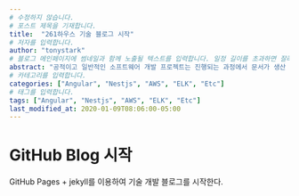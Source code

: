 ```yaml
---
# 수정하지 않습니다.
# 포스트 제목을 기재합니다.
title:  "261하우스 기술 블로그 시작" 
# 저자를 입력합니다. 
author: "tonystark"  
# 블로그 메인페이지에 썸네일과 함께 노출될 텍스트를 입력합니다. 일정 길이를 초과하면 잘려서 표시됩니다.
abstract: "공적이고 일반적인 소프트웨어 개발 프로젝트는 진행되는 과정에서 문서가 생산 됩니다. 서비스 기획서, 디자인 가이드, API 문서, 인터페이스 정의서 등 소프트웨어 개발의 거의 모든 단계에서 각자의 목적에 맞는 문서가 작성됩니다. 이들 문서는 종이 인쇄물 생산을 위해 워드프로세서로 작성되기도 하고, 프리젠테이션을 위해 프리젠테이션 소프트웨어로 생산되기도 합니다. 각 분야의 문서는 목적을 달성하기 위해 생산/활용 측면에서 발전되어 왔습니다."
# 카테고리를 입력합니다.
categories: ["Angular", "Nestjs", "AWS", "ELK", "Etc"]
# 태그를 입력합니다.
tags: ["Angular", "Nestjs", "AWS", "ELK", "Etc"]
last_modified_at: 2020-01-09T08:06:00-05:00
---
```


# GitHub Blog 시작
GitHub Pages + jekyll를 이용하여 기술 개발 블로그를 시작한다.
